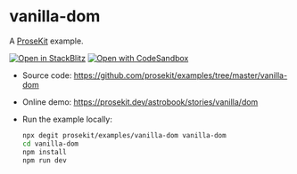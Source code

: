 # vanilla-dom

A [ProseKit](https://prosekit.dev) example.

[![Open in StackBlitz](https://developer.stackblitz.com/img/open_in_stackblitz.svg)](https://stackblitz.com/github/prosekit/examples/tree/master/vanilla-dom)
[![Open with CodeSandbox](https://assets.codesandbox.io/github/button-edit-lime.svg)](https://codesandbox.io/p/sandbox/github/prosekit/examples/tree/master/vanilla-dom)

- Source code: https://github.com/prosekit/examples/tree/master/vanilla-dom
- Online demo: https://prosekit.dev/astrobook/stories/vanilla/dom
- Run the example locally:

  ```bash
  npx degit prosekit/examples/vanilla-dom vanilla-dom
  cd vanilla-dom
  npm install
  npm run dev
  ```
